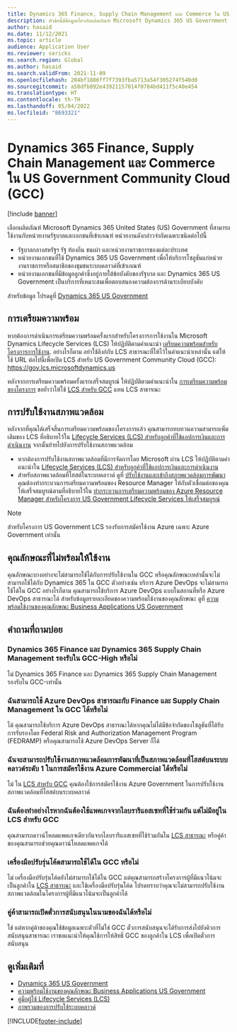 ```yaml
---
title: Dynamics 365 Finance, Supply Chain Management และ Commerce ใน US Government Community Cloud (GCC)
description: หัวข้อนี้มีข้อมูลเกี่ยวกับผลิตภัณฑ์ Microsoft Dynamics 365 US Government ซึ่งสามารถใช้งานเฉพาะกับหน่วยงานรัฐบาลและเอกชนที่เข้าเกณฑ์
author: hasaid
ms.date: 11/12/2021
ms.topic: article
audience: Application User
ms.reviewer: sericks
ms.search.region: Global
ms.author: hasaid
ms.search.validFrom: 2021-11-09
ms.openlocfilehash: 204bf1886ff7f7393fba5713a54f305274f540d0
ms.sourcegitcommit: a58dfb892e43921157014f0784bd411f5c40e454
ms.translationtype: HT
ms.contentlocale: th-TH
ms.lasthandoff: 05/04/2022
ms.locfileid: "8693321"
---
```

# <a name="dynamics-365-finance-supply-chain-management-and-commerce-in-us-government-community-cloud-gcc"></a>Dynamics 365 Finance, Supply Chain Management และ Commerce ใน US Government Community Cloud (GCC)

[!include [banner](../includes/banner.md)]



เลือกผลิตภัณฑ์ Microsoft Dynamics 365 United States (US) Government ที่สามารถใช้งานกับหน่วยงานรัฐบาลและเอกชนที่เข้าเกณฑ์ หน่วยงานดังกล่าวจํากัดเฉพาะชนิดต่อไปนี้

- รัฐบาลกลางสหรัฐฯ รัฐ ท้องถิ่น ชนเผ่า และหน่วยงานราชการของแต่ละประเทศ
- หน่วยงานเอกชนที่ใช้ Dynamics 365 US Government เพื่อให้บริการโซลูชันแก่หน่วยงานราชการหรือสมาชิกของชุมชนระบบคลาวด์ที่เข้าเกณฑ์
- หน่วยงานเอกชนที่มีข้อมูลลูกค้าซึ่งอยู่ภายใต้ข้อบังคับของรัฐบาล และ Dynamics 365 US Government เป็นบริการที่เหมาะสมเพื่อตอบสนองความต้องการด้านระเบียบบังคับ

สำหรับข้อมูล โปรดดูที่ [Dynamics 365 US Government](/power-platform/admin/microsoft-dynamics-365-government)

## <a name="onboarding"></a>การเตรียมความพร้อม

หากต้องการดําเนินการเตรียมความพร้อมครั้งแรกสำหรับโครงการการใช้งานใน Microsoft Dynamics Lifecycle Services (LCS) ให้ปฏิบัติตามคําแนะนํา [เตรียมความพร้อมสำหรับโครงการการใช้งาน](../../../fin-ops-core/fin-ops/imp-lifecycle/onboard.md). อย่างไรก็ตาม อย่าใช้ลิงก์กับ LCS สาธารณะที่ให้ไว้ในคําแนะนําเหล่านั้น แต่ให้ใช้ URL ต่อไปนี้เพื่อเปิด LCS สำหรับ US Government Community Cloud (GCC): <https://gov.lcs.microsoftdynamics.us>

หลังจากการเตรียมความพร้อมครั้งแรกเสร็จสมบูรณ์ ให้ปฏิบัติตามคําแนะนำใน [การเตรียมความพร้อมของโครงการ](../lifecycle-services/project-onboarding.md) ขอย้ำว่าให้ใช้ [LCS สำหรับ GCC](https://gov.lcs.microsoftdynamics.us) แทน LCS สาธารณะ

## <a name="environment-deployment"></a>การปรับใช้งานสภาพแวดล้อม

หลังจากที่คุณได้เสร็จสิ้นการเตรียมความพร้อมของโครงการแล้ว คุณสามารถทบทวนความสามารถเพิ่มเติมของ LCS ที่อธิบายไว้ใน [Lifecycle Services (LCS) สำหรับลูกค้าที่ใช้แอปการเงินและการดำเนินงาน](../../../fin-ops-core/dev-itpro/lifecycle-services/lcs-works-lcs.md) จากนั้นย้ายไปยังการปรับใช้งานสภาพแวดล้อม

- หากต้องการปรับใช้งานสภาพแวดล้อมที่มีการจัดการโดย Microsoft ผ่าน LCS ให้ปฏิบัติตามคําแนะนําใน [Lifecycle Services (LCS) สำหรับลูกค้าที่ใช้แอปการเงินและการดำเนินงาน](../../../fin-ops-core/dev-itpro/lifecycle-services/lcs-works-lcs.md#new-deployment-experience)
- สำหรับสภาพแวดล้อมที่โฮสต์ในระบบคลาวด์ ดูที่ [ปรับใช้งานและเข้าถึงสภาพแวดล้อมการพัฒนา](../../../fin-ops-core/dev-itpro/dev-tools/access-instances.md) คุณต้องทำกระบวนการเตรียมความพร้อมของ Resource Manager ให้กับตัวเชื่อมต่อของคุณให้เสร็จสมบูรณ์ตามที่อธิบายไว้ใน [ทำกระบวนการเตรียมความพร้อมของ Azure Resource Manager สำหรับโครงการ US Government Lifecycle Services ให้เสร็จสมบูรณ์](arm-onbarding-us-goverment.md)

> [!NOTE]
> สำหรับโครงการ US Government LCS รองรับการสมัครใช้งาน Azure เฉพาะ Azure Government เท่านั้น

## <a name="features-that-arent-available"></a>คุณลักษณะที่ไม่พร้อมให้ใช้งาน

คุณลักษณะบางอย่างจะไม่สามารถใช้ได้กับการปรับใช้งานใน GCC หรือคุณลักษณะเหล่านั้นจะไม่สามารถใช้ได้กับ Dynamics 365 ใน GCC ตัวอย่างเช่น บริการ Azure DevOps จะไม่สามารถใช้ได้ใน GCC อย่างไรก็ตาม คุณสามารถใช้บริการ Azure DevOps แบบในสถานที่หรือ Azure DevOps สาธารณะได้ สำหรับข้อมูลรายละเอียดของความพร้อมใช้งานของคุณลักษณะ ดูที่ [ความพร้อมใช้งานของคุณลักษณะ Business Applications US Government](https://aka.ms/BAPFunctionalParity)

## <a name="frequently-asked-questions"></a>คำถามที่ถามบ่อย

### <a name="are-dynamics-365-finance-and-dynamics-365-supply-chain-management-supported-in-gcc-high"></a>Dynamics 365 Finance และ Dynamics 365 Supply Chain Management รองรับใน GCC-High หรือไม่

ไม่ Dynamics 365 Finance และ Dynamics 365 Supply Chain Management รองรับใน GCC-เท่านั้น

### <a name="can-i-use-public-azure-devops-with-finance-and-supply-chain-management-in-gcc"></a>ฉันสามารถใช้ Azure DevOps สาธารณะกับ Finance และ Supply Chain Management ใน GCC ได้หรือไม่

ได้ คุณสามารถใช้บริการ Azure DevOps สาธารณะได้หากคุณไม่ได้มีข้อจํากัดของโซลูชันที่ได้รับการรับรองโดย Federal Risk and Authorization Management Program (FEDRAMP) หรือคุณสามารถใช้ Azure DevOps Server ก็ได้

### <a name="can-i-deploy-a-cloud-hosted-environment-tier-1-development-environment-on-an-azure-commercial-subscription"></a>ฉันจะสามารถปรับใช้งานสภาพแวดล้อมการพัฒนาที่เป็นสภาพแวดล้อมที่โฮสต์บนระบบคลาวด์ระดับ 1 ในการสมัครใช้งาน Azure Commercial ได้หรือไม่

ไม่ ใน [LCS สำหรับ GCC](https://gov.lcs.microsoftdynamics.us) คุณต้องใช้การสมัครใช้งาน Azure Government ในการปรับใช้งานสภาพแวดล้อมที่โฮสต์บนระบบคลาวด์

### <a name="what-can-i-do-if-i-need-a-package-from-the-shared-asset-library-but-it-isnt-available-in-lcs-for-gcc"></a>ฉันต้องทำอย่างไรหากฉันต้องใช้แพคเกจจากไลบรารีแอสเซทที่ใช้ร่วมกัน แต่ไม่มีอยู่ใน LCS สำหรับ GCC

คุณสามารถดาวน์โหลดแพคเกจเดียวกันจากไลบรารีแอสเซทที่ใช้ร่วมกันใน [LCS สาธารณะ](https://lcs.dynamics.com) หรือคู่ค้าของคุณสามารถช่วยคุณดาวน์โหลดแพคเกจได้

### <a name="is-the-code-upgrade-tool-available-in-gcc"></a>เครื่องมือปรับรุ่นโค้ดสามารถใช้ได้ใน GCC หรือไม่

ไม่ เครื่องมือปรับรุ่นโค้ดยังไม่สามารถใช้ได้ใน GCC แต่คุณสามารถสร้างโครงการผู้ที่มีแนวโน้มจะเป็นลูกค้าใน [LCS สาธารณะ](https://lcs.dynamics.com) และใช้เครื่องมือปรับรุ่นโค้ด โปรดทราบว่าคุณจะไม่สามารถปรับใช้งานสภาพแวดล้อมในโครงการผู้ที่มีแนวโน้มจะเป็นลูกค้าได้

### <a name="can-my-partner-open-a-support-ticket-on-my-behalf"></a>คู่ค้าสามารถเปิดตั๋วการสนับสนุนในนามของฉันได้หรือไม่

ใช่ แต่หากคู่ค้าของคุณใช้ข้อมูลเฉพาะตัวที่ไม่ใช่ GCC ตั๋วการสนับสนุนจะได้รับการส่งไปยังคิวการสนับสนุนสาธารณะ เราขอแนะนำให้คุณใช้การให้สิทธิ์ GCC ของลูกค้าใน LCS เพื่อเปิดตั๋วการสนับสนุน

## <a name="see-also"></a>ดูเพิ่มเติมที่

- [Dynamics 365 US Government](/power-platform/admin/microsoft-dynamics-365-government)
- [ความพร้อมใช้งานของคุณลักษณะ Business Applications US Government](https://aka.ms/BAPFunctionalParity)
- [คู่มือผู้ใช้ Lifecycle Services (LCS)](../../../fin-ops-core/dev-itpro/lifecycle-services/lcs-user-guide.md)
- [ภาพรวมของการปรับใช้ระบบคลาวด์](../../../fin-ops-core/dev-itpro/deployment/cloud-deployment-overview.md)

[!INCLUDE[footer-include](../../../includes/footer-banner.md)]
